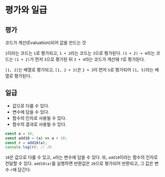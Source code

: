 # 평가와 일급

## 평가

코드가 계산(Evaluation)되어 값을 만드는 것

`1`이라는 코드는 `1`로 평가되고, `1 + 2`라는 코드는 `3`으로 평가된다. `(1 + 2) + 4`라는 코드는 `(1 + 2)`가 먼저 `3`으로 평가된 뒤 `3 + 4`라는 코드가 계산돼 `7`로 평가된다.

`[1, 2]`는 배열로 평가되고, `[1, 2 + 3]`은 `2 + 3`이 먼저 `5`로 평가되어 `[1, 5]`라는 배열로 평가된다.

## 일급

- 값으로 다룰 수 있다.
- 변수에 담을 수 있다.
- 함수의 인자로 사용될 수 있다.
- 함수의 결과로 사용될 수 있다.

```js
const a = 10;
const add10 = (a) => a + 10;
const r = add10(a);
console.log(r); // 20
```

`10`은 값으로 다룰 수 있고, `a`라는 변수에 담을 수 있다. 또, `add10`이라는 함수의 인자로 전달할 수 있다. `add10(a)`를 실행하면 반환값은 `20`으로 평가되어 반환되고, 그 값은 변수 `r`에 담긴다.
